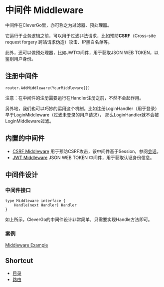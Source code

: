 # 中间件 Middleware
中间件在CleverGo里，亦可称之为过滤器、预处理器。

它运行于业务逻辑之前，可以用于过滤非法请求，比如预防**CSRF**（Cross-site request forgery 跨站请求伪造）攻击、IP黑白名单等。

此外，还可以做预处理器，比如JWT中间件，用于获取JSON WEB TOKEN，以鉴别用户身份。

## 注册中间件
```
router.AddMiddleware(YourMiddleware{})
```
注意：在中间件的注册需要运行在Handler注册之前，不然不会起作用。

另外地，我们也可以巧妙的运用这个机制。比如注册LoginHandler（用于登录）早于LoginMiddleware（过滤未登录的用户请求），
那么LoginHandler就不会被LoginMiddleware过滤。

## 内置的中间件
* [CSRF Middleware](/examples/csrf.go) 用于预防CSRF攻击，该中间件基于Session，参阅[会话](session.md)。
* [JWT Middleware](/examples/jwt.go) JSON WEB TOKEN 中间件，用于获取认证身份信息。

## 中间件设计
### 中间件接口
```
type Middleware interface {
	Handle(next Handler) Handler
}
```
如上所示，CleverGo的中间件设计非常简单，只需要实现Handle方法即可。

### 案例
[Middleware Example](/examples/middleware.go)

## Shortcut
* [目录](README.md)
* [路由](router.md)